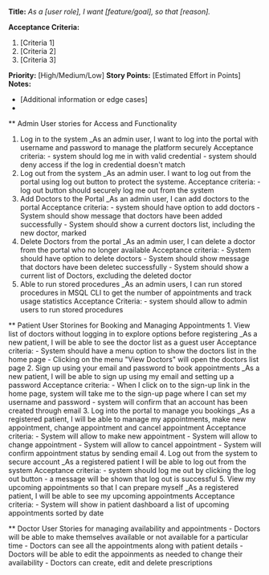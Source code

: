 **Title:**
_As a [user role], I want [feature/goal], so that [reason]._

**Acceptance Criteria:**
1. [Criteria 1]
2. [Criteria 2]
3. [Criteria 3]

**Priority:** [High/Medium/Low]
**Story Points:** [Estimated Effort in Points]
**Notes:**
- [Additional information or edge cases]
- 
** Admin User stories for Access and Functionality
  1. Log in to the system
        _As an admin user, I want to log into the portal with username and password to manage the platform securely
           Acceptance criteria:
              - system should log me in with valid credential
              - system should deny access if the log in credential doesn't match
  3. Log out from the system
        _As an admin user. I want to log out from the portal using log out button to protect the systeme.
           Acceptance criteria:
              - log out button should securely log me out from the system
  5. Add Doctors to the Portal
        _As an admin user, I can add doctors to the portal
           Acceptance criteria:
              - system should have option to add doctors
              - System should show message that doctors have been added successfully
              - System should show a current doctors list, including the new doctor, marked     
  7. Delete Doctors from the portal
         _As an admin user, I can delete a doctor from the portal who no longer available
           Acceptance criteria:
                 - System should have option to delete doctors
                 - System should show message that doctors have been deletec successfully
                 - System should show a current list of Doctors, excluding the deleted doctor
  9. Able to run stored procedures 
         _As an admin users, I can run stored procedures in MSQL CLI to get the number of appointments and track usage statistics
           Acceptance Criteria:
                 - system should allow to admin users to run stored procedures           

** Patient User Storines for Booking and Managing Appointments
      1. View list of doctors without logging in to explore options before registering
            _As a new patient, I will be able to see the doctor list as a guest user
               Acceptance criteria:
                  - System should have a menu option to show the doctors list in the home page
                  - Clicking on the menu "View Doctors" will open the doctors list page
      2. Sign up using your email and password to book appointments
            _As a new patient, I will be able to sign up using my email and setting up a password
               Acceptance criteria:
                  - When I click on to the sign-up link in the home page, system will take me to the sign-up page where I can set my username and password
                  - system will confirm that an account has been created through email
      3. Log into the portal to manage you bookings
            _As a registered patient, I will be able to manage my appointments, make new appointment, change appointment and cancel appointment
                Acceptance criteria:
                  - System will allow to make new appointment
                  - System will allow to change appointment
                  - System will allow to cancel appointment
                  - System will confirm appointment status by sending email 
      4. Log out from the system to secure account
            _As a registered patient I will be able to log out from the system
              Acceptance criteria:
                    - system should log me out by clicking the log out button
                    - a message will be shown that log out is successful
      5. View my upcoming appointments so that I can prepare myself
            _As a registered patient, I will be able to see my upcoming appointments
               Acceptance criteria:
                     - System will show in patient dashboard a list of upcoming appointments sorted by date

** Doctor User Stories for managing availability and appointments
        - Doctors will be able to make themselves available or not available for a particular time
        - Doctors can see all the appointments along with patient details
        - Doctors will be able to edit the appoinments as needed to change their availability
        - Doctors can create, edit and delete prescriptions


       
